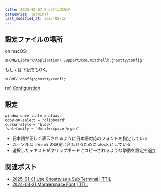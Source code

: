 ```yaml
---
title: 2025-02-07 Ghosttyの設定
categories: terminal
last_modified_at: 2025-08-19
---
```


## 設定ファイルの場所

on macOS:

```
$HOME/Library/Application\ Support/com.mitchellh.ghostty/config
```

もしくは下記でもOK。

```
$HOME/.config/ghostty/config
```

ref. [Configuration](https://ghostty.org/docs/config)

## 設定

```
window-save-state = always
copy-on-select = "clipboard"
cursor-style = "block"
font-family = "Moralerspace Argon"
```

- 日本語が正しく表示されるように日本語対応のフォントを指定している
- カーソルは iTerm2 の設定と合わせるために block にしている
- 選択したテキストがクリップボードにコピーされるような挙動を設定を追加

## 関連ポスト

- [2025-01-01 Use Ghostty as a Sub Terminal \| TTIL](/2025-01-01)
- [2024-04-21 Moralerspace Font \| TTIL](/2024-04-21)
